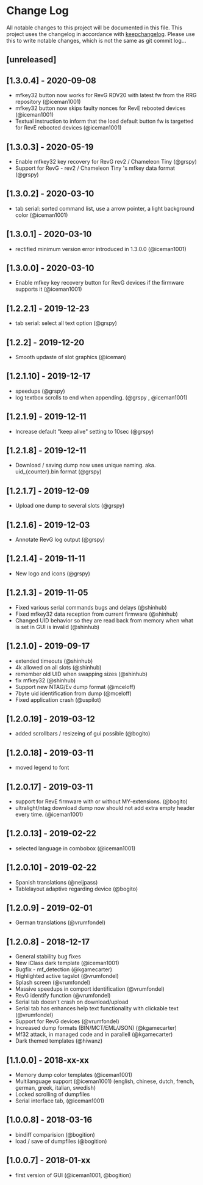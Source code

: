 # Change Log
All notable changes to this project will be documented in this file.
This project uses the changelog in accordance with [keepchangelog](http://keepachangelog.com/). Please use this to write notable changes, which is not the same as git commit log...

## [unreleased]
## [1.3.0.4] - 2020-09-08 
- mfkey32 button now works for RevG RDV20 with latest fw from the RRG repository (@iceman1001)
- mfkey32 button now skips faulty nonces for RevE rebooted devices (@iceman1001)
- Textual instruction to inform that the load default button fw is targetted for RevE rebooted devices (@iceman1001)

## [1.3.0.3] - 2020-05-19 
- Enable mfkey32 key recovery for RevG rev2 / Chameleon Tiny (@grspy)
- Support for RevG - rev2 / Chameleon Tiny 's mfkey data format (@grspy)

## [1.3.0.2] - 2020-03-10 
- tab serial: sorted command list, use a arrow pointer, a light background color (@iceman1001)

## [1.3.0.1] - 2020-03-10 
- rectified minimum version error introduced in 1.3.0.0 (@iceman1001)

## [1.3.0.0] - 2020-03-10 
- Enable mfkey key recovery button for RevG devices if the firmware supports it (@iceman1001)

## [1.2.2.1] - 2019-12-23
- tab serial: select all text option  (@grspy)

## [1.2.2] - 2019-12-20
- Smooth updaste of slot graphics (@iceman)

## [1.2.1.10] - 2019-12-17
- speedups (@grspy)
- log textbox scrolls to end when appending. (@grspy , @iceman1001)

## [1.2.1.9] - 2019-12-11
- Increase default "keep alive" setting to 10sec (@grspy)

## [1.2.1.8] - 2019-12-11
- Download / saving dump now uses unique naming. aka.  uid_{counter}.bin format (@grspy)

## [1.2.1.7] - 2019-12-09
- Upload one dump to several slots  (@grspy)

## [1.2.1.6] - 2019-12-03
- Annotate RevG log output  (@grspy)

## [1.2.1.4] - 2019-11-11
- New logo and icons  (@grspy)

## [1.2.1.3] - 2019-11-05
- Fixed various serial commands bugs and delays (@shinhub)
- Fixed mfkey32 data reception from current firmware (@shinhub)
- Changed UID behavior so they are read back from memory when what is set in GUI is invalid (@shinhub)

## [1.2.1.0] - 2019-09-17
- extended timeouts (@shinhub)
- 4k allowed on all slots (@shinhub)
- remember old UID when swapping sizes (@shinhub)
- fix mfkey32 (@shinhub)
- Support new NTAG/Ev dump format (@mceloff)
- 7byte uid identification from dump (@mceloff)
- Fixed application crash (@uspilot)

## [1.2.0.19] - 2019-03-12
- added scrollbars / resizeing of gui possible (@bogito)

## [1.2.0.18] - 2019-03-11
- moved legend to font

## [1.2.0.17] - 2019-03-11
- support for RevE firmware with or without MY-extensions. (@bogito)
- ultralight/ntag download dump now should not add extra empty header every time. (@iceman1001)

## [1.2.0.13] - 2019-02-22
- selected language in combobox (@iceman1001)

## [1.2.0.10] - 2019-02-22
- Spanish translations (@neijpass)
- Tablelayout adaptive regarding device (@bogito)

## [1.2.0.9] - 2019-02-01
- German translations (@vrumfondel)

## [1.2.0.8] - 2018-12-17
- General stability bug fixes
- New iClass dark template (@iceman1001)
- Bugfix - mf_detection (@kgamecarter)
- Highlighted active tagslot (@vrumfondel)
- Splash screen (@vrumfondel)
- Massive speedups in comport identification (@vrumfondel)
- RevG identify function (@vrumfondel) 
- Serial tab doesn't crash on download/upload
- Serial tab has enhances help text functionality with clickable text (@vrumfondel)
- Support for RevG devices (@vrumfondel)
- Increased dump formats (BIN/MCT/EML/JSON)  (@kgamecarter)
- Mf32 attack, in managed code and in parallell (@kgamecarter)
- Dark themed templates (@hiwanz)

## [1.1.0.0] - 2018-xx-xx
- Memory dump color templates (@iceman1001)
- Multilanguage support (@iceman1001)
  (english, chinese, dutch, french, german, greek, italian, swedish)
- Locked scrolling of dumpfiles
- Serial interface tab, (@iceman1001) 

## [1.0.0.8] - 2018-03-16
- bindiff comparision (@bogition)
- load / save of dumpfiles (@bogition)

## [1.0.0.7] - 2018-01-xx
- first version of GUI  (@iceman1001, @bogition)
